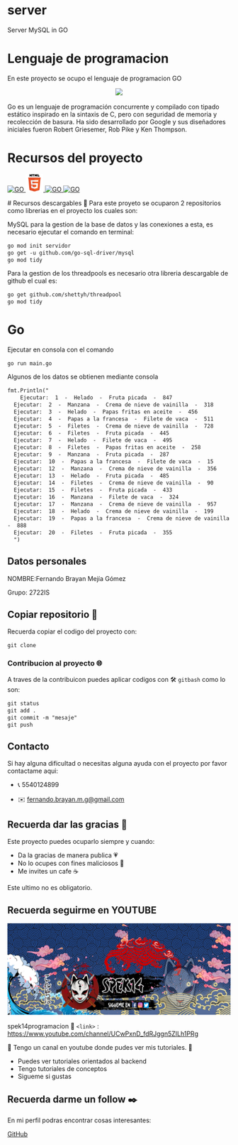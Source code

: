 # server
Server MySQL in GO

# Lenguaje de programacion
En este proyecto se ocupo el lenguaje de programacion GO

<p align="center"><a href="https://go.dev/" target="_blank"><img src="https://www.vectorlogo.zone/logos/golang/golang-official.svg" width="400"></a></p>

Go es un lenguaje de programación concurrente y compilado con tipado estático inspirado en la sintaxis de C, pero con seguridad de memoria y recolección de basura. Ha sido desarrollado por Google y sus diseñadores iniciales fueron Robert Griesemer, Rob Pike y Ken Thompson.

# Recursos del proyecto 

<p align="left"> <a href="https://go.dev/" target="_blank" rel="noreferrer"> <img src="https://www.vectorlogo.zone/logos/golang/golang-icon.svg" alt="GO" width="40" height="40"/> </a> <a href="https://www.w3.org/html/" target="_blank" rel="noreferrer"> <img src="https://raw.githubusercontent.com/devicons/devicon/master/icons/html5/html5-original-wordmark.svg" alt="html5" width="40" height="40"/> </a> <a href="https://developer.mozilla.org/es/docs/Web/CSS" target="_blank" rel="noreferrer"> <img src="https://www.vectorlogo.zone/logos/w3_css/w3_css-official.svg" alt="GO" width="40" height="40"/> </a> <a href="https://www.mysql.com/" target="_blank" rel="noreferrer"> <img src="https://www.vectorlogo.zone/logos/mysql/mysql-official.svg" alt="GO" width="40" height="40"/> </a></p>
# Recursos descargables 📌
Para este proyeto se ocuparon 2 repositorios como librerias en el proyecto los cuales son:

MySQL para la gestion de la base de datos y las conexiones a esta, es necesario ejecutar el comando en terminal:
```
go mod init servidor
go get -u github.com/go-sql-driver/mysql
go mod tidy
```

Para la gestion de los threadpools es necesario otra libreria descargable de github el cual es:
```
go get github.com/shettyh/threadpool
go mod tidy
```
# Go
Ejecutar en consola con el comando
```
go run main.go
```
Algunos de los datos se obtienen mediante consola

```
fmt.Println("
	Ejecutar:  1  -  Helado  -  Fruta picada  -  847
  Ejecutar:  2  -  Manzana  -  Crema de nieve de vainilla  -  318
  Ejecutar:  3  -  Helado  -  Papas fritas en aceite  -  456
  Ejecutar:  4  -  Papas a la francesa  -  Filete de vaca  -  511
  Ejecutar:  5  -  Filetes  -  Crema de nieve de vainilla  -  728
  Ejecutar:  6  -  Filetes  -  Fruta picada  -  445
  Ejecutar:  7  -  Helado  -  Filete de vaca  -  495
  Ejecutar:  8  -  Filetes  -  Papas fritas en aceite  -  258
  Ejecutar:  9  -  Manzana  -  Fruta picada  -  287
  Ejecutar:  10  -  Papas a la francesa  -  Filete de vaca  -  15
  Ejecutar:  12  -  Manzana  -  Crema de nieve de vainilla  -  356
  Ejecutar:  13  -  Helado  -  Fruta picada  -  485
  Ejecutar:  14  -  Filetes  -  Crema de nieve de vainilla  -  90
  Ejecutar:  15  -  Filetes  -  Fruta picada  -  433
  Ejecutar:  16  -  Manzana  -  Filete de vaca  -  324
  Ejecutar:  17  -  Manzana  -  Crema de nieve de vainilla  -  957
  Ejecutar:  18  -  Helado  -  Crema de nieve de vainilla  -  199
  Ejecutar:  19  -  Papas a la francesa  -  Crema de nieve de vainilla  -  888
  Ejecutar:  20  -  Filetes  -  Fruta picada  -  355
  ")
```
## Datos personales 
NOMBRE:Fernando Brayan Mejía Gómez 

Grupo: 2722IS

## Copiar repositorio :space_invader:

Recuerda copiar el codigo del proyecto con:
```
git clone
```
### Contribucion al proyecto :globe_with_meridians:
A traves de la contribuicon puedes aplicar codigos con  	:hammer_and_wrench: `gitbash` como lo son:

```
git status
git add .
git commit -m "mesaje"
git push
```
## Contacto

Si hay alguna dificultad o necesitas alguna ayuda con el proyecto por favor contactame aqui:
- :telephone_receiver:  5540124899

- :envelope:  fernando.brayan.m.g@gmail.com

## Recuerda dar las gracias :blue_heart:

Este proyecto puedes ocuparlo siempre y cuando:
- Da la gracias de manera publica :heartpulse:
- No lo ocupes con fines maliciosos :lock_with_ink_pen:
- Me invites un cafe :coffee:

Este ultimo no es obligatorio.

## Recuerda seguirme en YOUTUBE

![Codeunit06](https://github.com/Codeunit6/Codeunit6/blob/main/anbu.jpg "Codeunit06")

spek14programacion :link: `<link>` : <https://www.youtube.com/channel/UCwPxnD_fdRJggn5ZILh1PRg>

📌 Tengo un canal en youtube donde pudes ver mis tutoriales. 📌

- Puedes ver tutoriales orientados al backend
- Tengo tutoriales de conceptos
- Sigueme si gustas 

## Recuerda darme un follow :black_nib:

En mi perfil podras encontrar cosas interesantes: 

[GitHub](https://github.com/Codeunit6 "GitHub")
